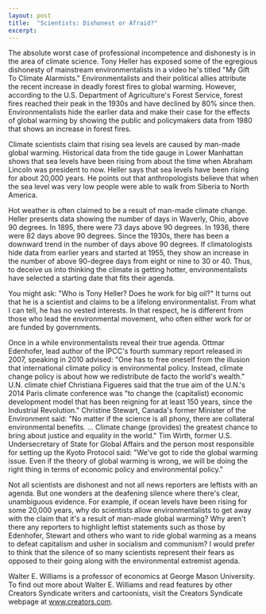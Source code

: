```yaml
---
layout: post
title:  "Scientists: Dishonest or Afraid?"
excerpt:
---
```




The absolute worst case of professional incompetence and dishonesty is in the area of climate science. Tony Heller has exposed some of the egregious dishonesty of mainstream environmentalists in a video he's titled "My Gift To Climate Alarmists." Environmentalists and their political allies attribute the recent increase in deadly forest fires to global warming. However, according to the U.S. Department of Agriculture's Forest Service, forest fires reached their peak in the 1930s and have declined by 80% since then. Environmentalists hide the earlier data and make their case for the effects of global warming by showing the public and policymakers data from 1980 that shows an increase in forest fires.

Climate scientists claim that rising sea levels are caused by man-made global warming. Historical data from the tide gauge in Lower Manhattan shows that sea levels have been rising from about the time when Abraham Lincoln was president to now. Heller says that sea levels have been rising for about 20,000 years. He points out that anthropologists believe that when the sea level was very low people were able to walk from Siberia to North America.

Hot weather is often claimed to be a result of man-made climate change. Heller presents data showing the number of days in Waverly, Ohio, above 90 degrees. In 1895, there were 73 days above 90 degrees. In 1936, there were 82 days above 90 degrees. Since the 1930s, there has been a downward trend in the number of days above 90 degrees. If climatologists hide data from earlier years and started at 1955, they show an increase in the number of above 90-degree days from eight or nine to 30 or 40. Thus, to deceive us into thinking the climate is getting hotter, environmentalists have selected a starting date that fits their agenda.

You might ask: "Who is Tony Heller? Does he work for big oil?" It turns out that he is a scientist and claims to be a lifelong environmentalist. From what I can tell, he has no vested interests. In that respect, he is different from those who lead the environmental movement, who often either work for or are funded by governments. 

Once in a while environmentalists reveal their true agenda. Ottmar Edenhofer, lead author of the IPCC's fourth summary report released in 2007, speaking in 2010 advised: "One has to free oneself from the illusion that international climate policy is environmental policy. Instead, climate change policy is about how we redistribute de facto the world's wealth." U.N. climate chief Christiana Figueres said that the true aim of the U.N.'s 2014 Paris climate conference was "to change the (capitalist) economic development model that has been reigning for at least 150 years, since the Industrial Revolution." Christine Stewart, Canada's former Minister of the Environment said: "No matter if the science is all phony, there are collateral environmental benefits. ... Climate change (provides) the greatest chance to bring about justice and equality in the world." Tim Wirth, former U.S. Undersecretary of State for Global Affairs and the person most responsible for setting up the Kyoto Protocol said: "We've got to ride the global warming issue. Even if the theory of global warming is wrong, we will be doing the right thing in terms of economic policy and environmental policy."



Not all scientists are dishonest and not all news reporters are leftists with an agenda. But one wonders at the deafening silence where there's clear, unambiguous evidence. For example, if ocean levels have been rising for some 20,000 years, why do scientists allow environmentalists to get away with the claim that it's a result of man-made global warming? Why aren't there any reporters to highlight leftist statements such as those by Edenhofer, Stewart and others who want to ride global warming as a means to defeat capitalism and usher in socialism and communism? I would prefer to think that the silence of so many scientists represent their fears as opposed to their going along with the environmental extremist agenda.

Walter E. Williams is a professor of economics at George Mason University. To find out more about Walter E. Williams and read features by other Creators Syndicate writers and cartoonists, visit the Creators Syndicate webpage at www.creators.com.
